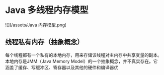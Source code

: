 # Java 多线程内存模型
![](/assets/Java 内存模型.png)

## 线程私有内存（抽象概念）
每个线程都有一个私有的本地内存，用来存储该线程对主内存中共享变量的副本。
本地内存是JMM（Java Memory Model）的一个抽象概念，并不真实存在。它涵盖了缓存、写缓冲区、寄存器以及其他的硬件和编译器优